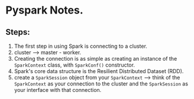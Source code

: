 # Pyspark Notes. 

## Steps:
1. The first step in using Spark is connecting to a cluster.
  1. cluster --> master - worker. 
  2. Creating the connection is as simple as creating an instance of the `SparkContext` class, with `SparkConf()` constructor.
  3. Spark's core data structure is the Resilient Distributed Dataset (RDD). 
2. create a `SparkSession` object from your `SparkContext` --> think of the `SparkContext` as your connection to the cluster and the `SparkSession` as your interface with that connection.
